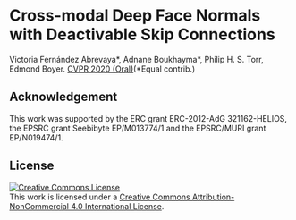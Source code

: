 # Cross-modal Deep Face Normals with Deactivable Skip Connections
Victoria Fernández Abrevaya*, Adnane Boukhayma*, Philip H. S. Torr, Edmond Boyer. [CVPR 2020 (Oral)](https://arxiv.org/abs/2003.09691)(*Equal contrib.)

## Acknowledgement
This work was supported by the ERC grant ERC-2012-AdG 321162-HELIOS, the EPSRC grant Seebibyte EP/M013774/1 and the EPSRC/MURI grant EP/N019474/1.

## License
<a rel="license" href="http://creativecommons.org/licenses/by-nc/4.0/"><img alt="Creative Commons License" style="border-width:0" src="https://i.creativecommons.org/l/by-nc/4.0/88x31.png" /></a><br />This work is licensed under a <a rel="license" href="http://creativecommons.org/licenses/by-nc/4.0/">Creative Commons Attribution-NonCommercial 4.0 International License</a>.
